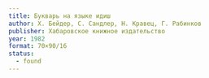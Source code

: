 ```yaml
---
title: Букварь на языке идиш
author: Х. Бейдер, С. Сандлер, Н. Кравец, Г. Рабинков
publisher: Хабаровское книжное издательство
year: 1982
format: 70×90/16
status:
  - found
---
```

